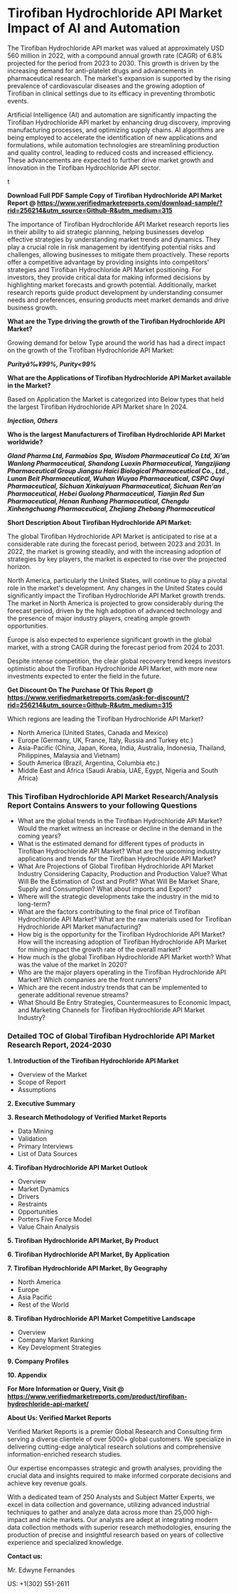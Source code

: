 <meta name="title" content="Global Tirofiban Hydrochloride API Market Impact of AI and Automation"><meta name="description" content="The Tirofiban Hydrochloride API market was valued at approximately USD 560 million in 2022, with a compound annual growth rate (CAGR) of 6.8% projected for the period "><meta name="title" content="Tirofiban Hydrochloride API Market Size, Share, Scope, Trends, Growth, Opportunities, Analysis, Forecast"><h1>Tirofiban Hydrochloride API Market Impact of AI and Automation</h1><p>The Tirofiban Hydrochloride API market was valued at approximately USD 560 million in 2022, with a compound annual growth rate (CAGR) of 6.8% projected for the period from 2023 to 2030. This growth is driven by the increasing demand for anti-platelet drugs and advancements in pharmaceutical research. The market's expansion is supported by the rising prevalence of cardiovascular diseases and the growing adoption of Tirofiban in clinical settings due to its efficacy in preventing thrombotic events.</p><p>Artificial Intelligence (AI) and automation are significantly impacting the Tirofiban Hydrochloride API market by enhancing drug discovery, improving manufacturing processes, and optimizing supply chains. AI algorithms are being employed to accelerate the identification of new applications and formulations, while automation technologies are streamlining production and quality control, leading to reduced costs and increased efficiency. These advancements are expected to further drive market growth and innovation in the Tirofiban Hydrochloride API sector.</p>t</p><p id="" class=""><strong>Download Full PDF Sample Copy of Tirofiban Hydrochloride API Market Report @ <a href="https://www.verifiedmarketreports.com/download-sample/?rid=256214&utm_source=Github-R&utm_medium=315" target="_blank">https://www.verifiedmarketreports.com/download-sample/?rid=256214&utm_source=Github-R&utm_medium=315</a></strong></p><p>The importance of&nbsp;Tirofiban Hydrochloride API Market research reports lies in their ability to aid strategic planning, helping businesses develop effective strategies by understanding market trends and dynamics. They play a crucial role in risk management by identifying potential risks and challenges, allowing businesses to mitigate them proactively. These reports offer a competitive advantage by providing insights into competitors' strategies and Tirofiban Hydrochloride API Market positioning. For investors, they provide critical data for making informed decisions by highlighting market forecasts and growth potential. Additionally, market research reports guide product development by understanding consumer needs and preferences, ensuring products meet market demands and drive business growth.</p><p><strong>What are the&nbsp;Type driving the growth of the Tirofiban Hydrochloride API Market?</strong></p><p id="" class="">Growing demand for below Type around the world has had a direct impact on the growth of the Tirofiban Hydrochloride API Market:</p><em><strong>Purityâ‰¥99%, Purity<99%</strong></em></p><strong>What are the&nbsp;Applications&nbsp;of Tirofiban Hydrochloride API Market available in the Market?</strong></p><p id="" class="">Based on Application the Market is categorized into Below types that held the largest Tirofiban Hydrochloride API Market share In 2024.</p><em><strong>Injection, Others</strong></em></p><strong>Who is the largest Manufacturers of Tirofiban Hydrochloride API Market worldwide?</strong></p><p><em><strong>Gland Pharma Ltd, Farmabios Spa, Wisdom Pharmaceutical Co Ltd, Xi'an Wanlong Pharmaceutical, Shandong Luoxin Pharmaceutical, Yangzijiang Pharmaceutical Group Jiangsu Haici Biological Pharmaceutical Co., Ltd., Lunan Beit Pharmaceutical, Wuhan Wuyao Pharmaceutical, CSPC Ouyi Pharmaceutical, Sichuan Xinkaiyuan Pharmaceutical, Sichuan Ren'an Pharmaceutical, Hebei Guolong Pharmaceutical, Tianjin Red Sun Pharmaceutical, Henan Runhong Pharmaceutical, Chengdu Xinhengchuang Pharmaceutical, Zhejiang Zhebang Pharmaceutical</strong></em></p><p id="" class=""><strong>Short Description About Tirofiban Hydrochloride API Market:</strong></p><p>The global Tirofiban Hydrochloride API Market is anticipated to rise at a considerable rate during the forecast period, between 2023 and 2031. In 2022, the market is growing steadily, and with the increasing adoption of strategies by key players, the market is expected to rise over the projected horizon.</p><p>North America, particularly the United States, will continue to play a pivotal role in the market's development. Any changes in the United States could significantly impact the Tirofiban Hydrochloride API Market growth trends. The market in North America is projected to grow considerably during the forecast period, driven by the high adoption of advanced technology and the presence of major industry players, creating ample growth opportunities.</p><p>Europe is also expected to experience significant growth in the global market, with a strong CAGR during the forecast period from 2024 to 2031.</p><p>Despite intense competition, the clear global recovery trend keeps investors optimistic about the Tirofiban Hydrochloride API Market, with more new investments expected to enter the field in the future.</p><p id="" class=""><strong>Get Discount On The Purchase Of This Report @ <a href="https://www.verifiedmarketreports.com/ask-for-discount/?rid=256214&utm_source=Github-R&utm_medium=315" target="_blank">https://www.verifiedmarketreports.com/ask-for-discount/?rid=256214&utm_source=Github-R&utm_medium=315</a></strong></p>Which regions are leading the Tirofiban Hydrochloride API Market?</p><ul><li>North America (United States, Canada and Mexico)</li><li>Europe (Germany, UK, France, Italy, Russia and Turkey etc.)</li><li>Asia-Pacific (China, Japan, Korea, India, Australia, Indonesia, Thailand, Philippines, Malaysia and Vietnam)</li><li>South America (Brazil, Argentina, Columbia etc.)</li><li>Middle East and Africa (Saudi Arabia, UAE, Egypt, Nigeria and South Africa)</li></ul><h3 id="" class="">This Tirofiban Hydrochloride API Market Research/Analysis Report Contains Answers to your following Questions</h3><ul><li>What are the global trends in the Tirofiban Hydrochloride API Market? Would the market witness an increase or decline in the demand in the coming years?</li><li>What is the estimated demand for different types of products in Tirofiban Hydrochloride API Market? What are the upcoming industry applications and trends for the Tirofiban Hydrochloride API Market?</li><li>What Are Projections of Global Tirofiban Hydrochloride API Market Industry Considering Capacity, Production and Production Value? What Will Be the Estimation of Cost and Profit? What Will Be Market Share, Supply and Consumption? What about imports and Export?</li><li>Where will the strategic developments take the industry in the mid to long-term?</li><li>What are the factors contributing to the final price of Tirofiban Hydrochloride API Market? What are the raw materials used for Tirofiban Hydrochloride API Market manufacturing?</li><li>How big is the opportunity for the Tirofiban Hydrochloride API Market? How will the increasing adoption of Tirofiban Hydrochloride API Market for mining impact the growth rate of the overall market?</li><li>How much is the global Tirofiban Hydrochloride API Market worth? What was the value of the market In 2020?</li><li>Who are the major players operating in the Tirofiban Hydrochloride API Market? Which companies are the front runners?</li><li>Which are the recent industry trends that can be implemented to generate additional revenue streams?</li><li>What Should Be Entry Strategies, Countermeasures to Economic Impact, and Marketing Channels for Tirofiban Hydrochloride API Market Industry?</li></ul><h3 id="" class="">Detailed TOC of Global Tirofiban Hydrochloride API Market Research Report, 2024-2030</h3><p id="" class=""><strong>1. Introduction of the Tirofiban Hydrochloride API Market</strong></p><ul><li>Overview of the Market</li><li>Scope of Report</li><li>Assumptions</li></ul><p id="" class=""><strong>2. Executive Summary</strong></p><p id="" class=""><strong>3. Research Methodology of Verified Market Reports</strong></p><ul><li>Data Mining</li><li>Validation</li><li>Primary Interviews</li><li>List of Data Sources</li></ul><p id="" class=""><strong>4. Tirofiban Hydrochloride API Market Outlook</strong></p><ul><li>Overview</li><li>Market Dynamics</li><li>Drivers</li><li>Restraints</li><li>Opportunities</li><li>Porters Five Force Model</li><li>Value Chain Analysis</li></ul><p id="" class=""><strong>5. Tirofiban Hydrochloride API Market, By Product</strong></p><p id="" class=""><strong>6. Tirofiban Hydrochloride API Market, By Application</strong></p><p id="" class=""><strong>7. Tirofiban Hydrochloride API Market, By Geography</strong></p><ul><li>North America</li><li>Europe</li><li>Asia Pacific</li><li>Rest of the World</li></ul><p id="" class=""><strong>8. Tirofiban Hydrochloride API Market Competitive Landscape</strong></p><ul><li>Overview</li><li>Company Market Ranking</li><li>Key Development Strategies</li></ul><p id="" class=""><strong>9. Company Profiles</strong></p><p id="" class=""><strong>10. Appendix</strong></p><p id="" class=""><strong>For More Information or Query, Visit @ <a href="https://www.verifiedmarketreports.com/product/tirofiban-hydrochloride-api-market/" target="_blank">https://www.verifiedmarketreports.com/product/tirofiban-hydrochloride-api-market/</a></strong></p><p id="" class=""><strong>About Us: Verified Market Reports</strong></p><p id="" class="">Verified Market Reports is a premier Global Research and Consulting firm serving a diverse clientele of over 5000+ global customers. We specialize in delivering cutting-edge analytical research solutions and comprehensive information-enriched research studies.</p><p id="" class="">Our expertise encompasses strategic and growth analyses, providing the crucial data and insights required to make informed corporate decisions and achieve key revenue goals.</p><p id="" class="">With a dedicated team of 250 Analysts and Subject Matter Experts, we excel in data collection and governance, utilizing advanced industrial techniques to gather and analyze data across more than 25,000 high-impact and niche markets. Our analysts are adept at integrating modern data collection methods with superior research methodologies, ensuring the production of precise and insightful research based on years of collective experience and specialized knowledge.</p><p id="" class=""><strong>Contact us:</strong></p><p id="" class="">Mr. Edwyne Fernandes</p><p id="" class="">US: +1(302) 551-2611</p>